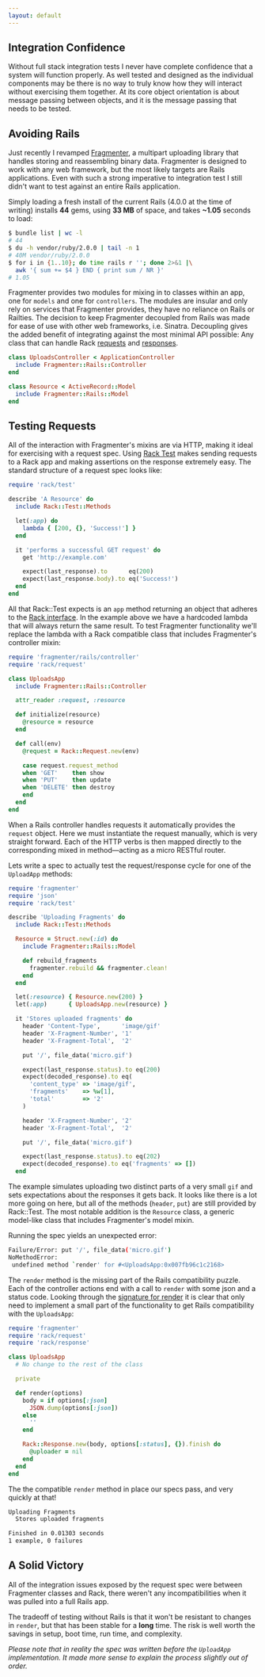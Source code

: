```yaml
---
layout: default
---
```


## Integration Confidence

Without full stack integration tests I never have complete confidence that a
system will function properly. As well tested and designed as the individual
components may be there is no way to truly know how they will interact without
exercising them together. At its core object orientation is about message
passing between objects, and it is the message passing that needs to be tested.

## Avoiding Rails

Just recently I revamped [Fragmenter][0], a multipart uploading library that
handles storing and reassembling binary data. Fragmenter is designed to work
with any web framework, but the most likely targets are Rails applications.
Even with such a strong imperative to integration test I still didn't want to
test against an entire Rails application.

Simply loading a fresh install of the current Rails (4.0.0 at the time of
writing) installs **44** gems, using **33 MB** of space, and takes **~1.05**
seconds to load:

```bash
$ bundle list | wc -l
# 44
$ du -h vendor/ruby/2.0.0 | tail -n 1
# 40M vendor/ruby/2.0.0
$ for i in {1..10}; do time rails r ''; done 2>&1 |\
  awk '{ sum += $4 } END { print sum / NR }'
# 1.05
```

Fragmenter provides two modules for mixing in to classes within an app, one for
`models` and one for `controllers`. The modules are insular and only rely on
services that Fragmenter provides, they have no reliance on Rails or Railties.
The decision to keep Fragmenter decoupled from Rails was made for ease of use
with other web frameworks, i.e. Sinatra. Decoupling gives the added benefit
of integrating against the most minimal API possible: Any class that can handle
Rack [requests][1] and [responses][2].

```ruby
class UploadsController < ApplicationController
  include Fragmenter::Rails::Controller
end

class Resource < ActiveRecord::Model
  include Fragmenter::Rails::Model
end
```



## Testing Requests

All of the interaction with Fragmenter's mixins are via HTTP, making it ideal
for exercising with a request spec. Using [Rack Test][3] makes sending
requests to a Rack app and making assertions on the response extremely easy.
The standard structure of a request spec looks like:

```ruby
require 'rack/test'

describe 'A Resource' do
  include Rack::Test::Methods

  let(:app) do
    lambda { [200, {}, 'Success!'] }
  end

  it 'performs a successful GET request' do
    get 'http://example.com'

    expect(last_response).to      eq(200)
    expect(last_response.body).to eq('Success!')
  end
end
```

All that Rack::Test expects is an `app` method returning an object that adheres
to the [Rack interface][4]. In the example above we have a hardcoded lambda
that will always return the same result. To test Fragmenter functionality we'll
replace the lambda with a Rack compatible class that includes Fragmenter's
controller mixin:

```ruby
require 'fragmenter/rails/controller'
require 'rack/request'

class UploadsApp
  include Fragmenter::Rails::Controller

  attr_reader :request, :resource

  def initialize(resource)
    @resource = resource
  end

  def call(env)
    @request = Rack::Request.new(env)

    case request.request_method
    when 'GET'    then show
    when 'PUT'    then update
    when 'DELETE' then destroy
    end
  end
end
```

When a Rails controller handles requests it automatically provides the
`request` object. Here we must instantiate the request manually, which is very
straight forward. Each of the HTTP verbs is then mapped directly to the
corresponding mixed in method—acting as a micro RESTful router.

Lets write a spec to actually test the request/response cycle for one of the
`UploadApp` methods:

```ruby
require 'fragmenter'
require 'json'
require 'rack/test'

describe 'Uploading Fragments' do
  include Rack::Test::Methods

  Resource = Struct.new(:id) do
    include Fragmenter::Rails::Model

    def rebuild_fragments
      fragmenter.rebuild && fragmenter.clean!
    end
  end

  let(:resource) { Resource.new(200) }
  let(:app)      { UploadsApp.new(resource) }

  it 'Stores uploaded fragments' do
    header 'Content-Type',      'image/gif'
    header 'X-Fragment-Number', '1'
    header 'X-Fragment-Total',  '2'

    put '/', file_data('micro.gif')

    expect(last_response.status).to eq(200)
    expect(decoded_response).to eq(
      'content_type' => 'image/gif',
      'fragments'    => %w[1],
      'total'        => '2'
    )

    header 'X-Fragment-Number', '2'
    header 'X-Fragment-Total',  '2'

    put '/', file_data('micro.gif')

    expect(last_response.status).to eq(202)
    expect(decoded_response).to eq('fragments' => [])
  end
```

The example simulates uploading two distinct parts of a very small `gif` and
sets expectations about the responses it gets back. It looks like there is a
lot more going on here, but all of the methods (`header`, `put`) are still
provided by Rack::Test. The most notable addition is the `Resource` class, a
generic model-like class that includes Fragmenter's model mixin.

Running the spec yields an unexpected error:

```bash
Failure/Error: put '/', file_data('micro.gif')
NoMethodError:
 undefined method `render' for #<UploadsApp:0x007fb96c1c2168>
```

The `render` method is the missing part of the Rails compatibility puzzle. Each
of the controller actions end with a call to `render` with some json and a
status code. Looking through the [signature for render][5] it is clear that
only need to implement a small part of the functionality to get Rails
compatibility with the `UploadsApp`:

```ruby
require 'fragmenter'
require 'rack/request'
require 'rack/response'

class UploadsApp
  # No change to the rest of the class

  private

  def render(options)
    body = if options[:json]
      JSON.dump(options[:json])
    else
      ''
    end

    Rack::Response.new(body, options[:status], {}).finish do
      @uploader = nil
    end
  end
end
```

The the compatible `render` method in place our specs pass, and very quickly at
that!

```bash
Uploading Fragments
  Stores uploaded fragments

Finished in 0.01303 seconds
1 example, 0 failures
```

## A Solid Victory

All of the integration issues exposed by the request spec were between
Fragmenter classes and Rack, there weren't any incompatibilities when it was
pulled into a full Rails app.

The tradeoff of testing without Rails is that it won't be resistant to changes
in `render`, but that has been stable for a **long** time. The risk is well
worth the savings in setup, boot time, run time, and complexity.

_Please note that in reality the spec was written before the `UploadApp`
implementation. It made more sense to explain the process slightly out of
order._

[0]: https://github.com/dscout/fragmenter
[1]: https://github.com/rack/rack/blob/master/lib/rack/request.rb
[2]: https://github.com/rack/rack/blob/master/lib/rack/response.rb
[3]: https://github.com/brynary/rack-test
[4]: http://www.ruby-doc.org/core-2.0/Proc.html#method-i-call
[5]: https://github.com/rails/rails/blob/master/actionpack/lib/abstract_controller/rendering.rb#L95
